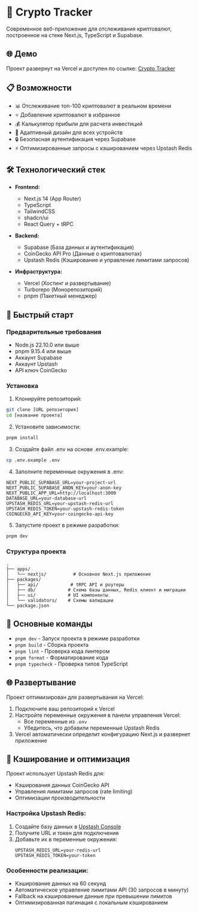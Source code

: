 # 🚀 Crypto Tracker

Современное веб-приложение для отслеживания криптовалют, построенное на стеке Next.js, TypeScript и Supabase.

## 🌐 Демо

Проект развернут на Vercel и доступен по ссылке: [Crypto Tracker](https://test-infra-money.vercel.app)

## 📋 Возможности

- 📊 Отслеживание топ-100 криптовалют в реальном времени
- ⭐ Добавление криптовалют в избранное
- 💰 Калькулятор прибыли для расчета инвестиций
- 📱 Адаптивный дизайн для всех устройств
- 🔒 Безопасная аутентификация через Supabase
- ⚡ Оптимизированные запросы с кэшированием через Upstash Redis

## 🛠 Технологический стек

- **Frontend:**
  - Next.js 14 (App Router)
  - TypeScript
  - TailwindCSS
  - shadcn/ui
  - React Query + tRPC

- **Backend:**
  - Supabase (База данных и аутентификация)
  - CoinGecko API Pro (Данные о криптовалютах)
  - Upstash Redis (Кэширование и управление лимитами запросов)

- **Инфраструктура:**
  - Vercel (Хостинг и развертывание)
  - Turborepo (Монорепозиторий)
  - pnpm (Пакетный менеджер)

## 🚀 Быстрый старт

### Предварительные требования

- Node.js 22.10.0 или выше
- pnpm 9.15.4 или выше
- Аккаунт Supabase
- Аккаунт Upstash
- API ключ CoinGecko

### Установка

1. Клонируйте репозиторий:
```bash
git clone [URL репозитория]
cd [название проекта]
```

2. Установите зависимости:
```bash
pnpm install
```

3. Создайте файл .env на основе .env.example:
```bash
cp .env.example .env
```

4. Заполните переменные окружения в .env:
```
NEXT_PUBLIC_SUPABASE_URL=your-project-url
NEXT_PUBLIC_SUPABASE_ANON_KEY=your-anon-key
NEXT_PUBLIC_APP_URL=http://localhost:3000
DATABASE_URL=your-database-url
UPSTASH_REDIS_URL=your-upstash-redis-url
UPSTASH_REDIS_TOKEN=your-upstash-redis-token
COINGECKO_API_KEY=your-coingecko-api-key
```

5. Запустите проект в режиме разработки:
```bash
pnpm dev
```

### Структура проекта

```
.
├── apps/
│   └── nextjs/          # Основное Next.js приложение
├── packages/
│   ├── api/            # tRPC API и роутеры
│   ├── db/            # Схема базы данных, Redis клиент и миграции
│   ├── ui/            # UI компоненты
│   └── validators/    # Схемы валидации
└── package.json
```

## 📝 Основные команды

- `pnpm dev` - Запуск проекта в режиме разработки
- `pnpm build` - Сборка проекта
- `pnpm lint` - Проверка кода линтером
- `pnpm format` - Форматирование кода
- `pnpm typecheck` - Проверка типов TypeScript

## 🌐 Развертывание

Проект оптимизирован для развертывания на Vercel:

1. Подключите ваш репозиторий к Vercel
2. Настройте переменные окружения в панели управления Vercel:
   - Все переменные из `.env`
   - Убедитесь, что добавили переменные Upstash Redis
3. Vercel автоматически определит конфигурацию Next.js и развернет приложение

## 🔧 Кэширование и оптимизация

Проект использует Upstash Redis для:
- Кэширования данных CoinGecko API
- Управления лимитами запросов (rate limiting)
- Оптимизации производительности

### Настройка Upstash Redis:

1. Создайте базу данных в [Upstash Console](https://console.upstash.com/)
2. Получите URL и токен для подключения
3. Добавьте их в переменные окружения:
   ```
   UPSTASH_REDIS_URL=your-redis-url
   UPSTASH_REDIS_TOKEN=your-token
   ```

### Особенности реализации:
- Кэширование данных на 60 секунд
- Автоматическое управление лимитами API (30 запросов в минуту)
- Fallback на кэшированные данные при превышении лимитов
- Оптимизированная пагинация с локальным кэшированием

